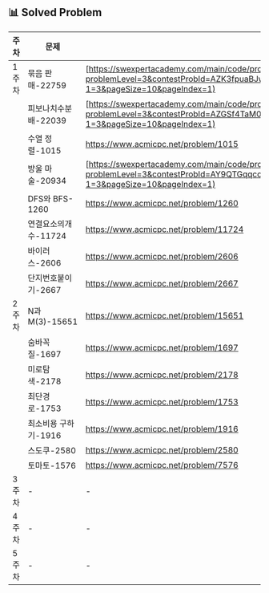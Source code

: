 ## 📊 Solved Problem

| 주차  | 문제                          | 문제 링크 |
|------|-----------------------------|-----------|
| 1주차 | 묶음 판매-22759               | [https://swexpertacademy.com/main/code/problem/22759](https://swexpertacademy.com/main/code/problem/problemDetail.do?problemLevel=3&contestProbId=AZK3fpuaBJwDFAXk&categoryId=AZK3fpuaBJwDFAXk&categoryType=CODE&problemTitle=&orderBy=FIRST_REG_DATETIME&selectCodeLang=ALL&select-1=3&pageSize=10&pageIndex=1) |
|  | 피보나치수분배-22039               | [https://swexpertacademy.com/main/code/problem/22039](https://swexpertacademy.com/main/code/problem/problemDetail.do?problemLevel=3&contestProbId=AZGSf4TaM08DFAXd&categoryId=AZGSf4TaM08DFAXd&categoryType=CODE&problemTitle=&orderBy=FIRST_REG_DATETIME&selectCodeLang=ALL&select-1=3&pageSize=10&pageIndex=1)|
|  | 수열 정렬-1015                         | https://www.acmicpc.net/problem/1015 |
| | 방울 마술-20934                        | [https://swexpertacademy.com/main/code/problem/20934](https://swexpertacademy.com/main/code/problem/problemDetail.do?problemLevel=3&contestProbId=AY9QTGqqcckDFAVF&categoryId=AY9QTGqqcckDFAVF&categoryType=CODE&problemTitle=&orderBy=FIRST_REG_DATETIME&selectCodeLang=ALL&select-1=3&pageSize=10&pageIndex=1) |
|  | DFS와 BFS-1260                         | https://www.acmicpc.net/problem/1260|
|  | 연결요소의개수-11724                          | https://www.acmicpc.net/problem/11724 |
|  | 바이러스-2606                          | https://www.acmicpc.net/problem/2606 |
|  | 단지번호붙이기-2667                          | https://www.acmicpc.net/problem/2667 |
| 2주차 |N과M(3)-15651 | https://www.acmicpc.net/problem/15651 |
| | 숨바꼭질-1697 | https://www.acmicpc.net/problem/1697 |
|| 미로탐색-2178 | https://www.acmicpc.net/problem/2178 |
|   |최단경로-1753 | https://www.acmicpc.net/problem/1753|
|  | 최소비용 구하기-1916                          |https://www.acmicpc.net/problem/1916 |
|  | 스도쿠-2580                          | https://www.acmicpc.net/problem/2580|
|  | 토마토-1576                          | https://www.acmicpc.net/problem/7576|
| 3주차 | -                          | - |
| 4주차 | -                          | - |
| 5주차 | -                          | - |
